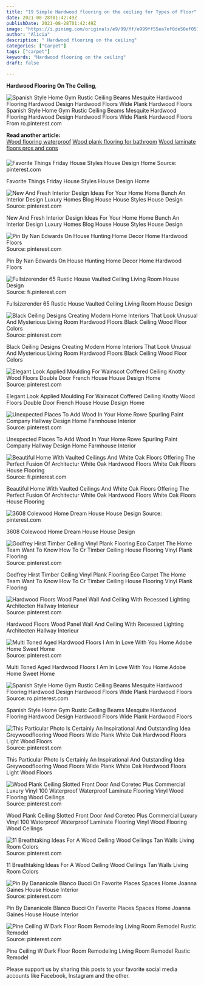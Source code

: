 ```yaml
---
title: "19 Simple Hardwood flooring on the ceiling for Types of Floor"
date: 2021-08-28T01:42:49Z
publishDate: 2021-08-28T01:42:49Z
image: "https://i.pinimg.com/originals/e9/99/ff/e999ff55ea7ef8de50ef0579de9d9c88.jpg"
author: "Alicia"
description: " Hardwood flooring on the ceiling"
categories: ["Carpet"]
tags: ["carpet"]
keywords: "Hardwood flooring on the ceiling"
draft: false

---
```

<!-- Head tag Code -->
**Hardwood Flooring On The Ceiling**, 

![Spanish Style Home Gym Rustic Ceiling Beams Mesquite Hardwood Flooring Hardwood Design Hardwood Floors Wide Plank Hardwood Floors](https://i.pinimg.com/originals/ee/b5/f5/eeb5f5830f61102768cca2c75a44e404.png "Spanish Style Home Gym Rustic Ceiling Beams Mesquite Hardwood Flooring Hardwood Design Hardwood Floors Wide Plank Hardwood Floors")
Spanish Style Home Gym Rustic Ceiling Beams Mesquite Hardwood Flooring Hardwood Design Hardwood Floors Wide Plank Hardwood Floors From ro.pinterest.com

**Read another article:**  
[Wood flooring waterproof](/wood-flooring-waterproof/)
[Wood plank flooring for bathroom](/wood-plank-flooring-for-bathroom/)
[Wood laminate floors pros and cons](/wood-laminate-floors-pros-and-cons/)




### 

 


![Favorite Things Friday House Styles House Design Home](https://i.pinimg.com/originals/f1/76/1e/f1761e84042e017775e1531836d87324.jpg "Favorite Things Friday House Styles House Design Home")
Source: pinterest.com

Favorite Things Friday House Styles House Design Home  

![New And Fresh Interior Design Ideas For Your Home Home Bunch An Interior Design Luxury Homes Blog House House Styles House Design](https://i.pinimg.com/originals/25/11/79/2511792b37d61164726bf5e52aff37ff.jpg "New And Fresh Interior Design Ideas For Your Home Home Bunch An Interior Design Luxury Homes Blog House House Styles House Design")
Source: pinterest.com

New And Fresh Interior Design Ideas For Your Home Home Bunch An Interior Design Luxury Homes Blog House House Styles House Design  

![Pin By Nan Edwards On House Hunting Home Decor Home Hardwood Floors](https://i.pinimg.com/originals/ab/cc/96/abcc969a49b71f3929e263a375345100.jpg "Pin By Nan Edwards On House Hunting Home Decor Home Hardwood Floors")
Source: pinterest.com

Pin By Nan Edwards On House Hunting Home Decor Home Hardwood Floors  

![Fullsizerender 65 Rustic House Vaulted Ceiling Living Room House Design](https://i.pinimg.com/originals/37/23/22/37232293330f9c4106e700bccbcf87d9.jpg "Fullsizerender 65 Rustic House Vaulted Ceiling Living Room House Design")
Source: fi.pinterest.com

Fullsizerender 65 Rustic House Vaulted Ceiling Living Room House Design  

![Black Ceiling Designs Creating Modern Home Interiors That Look Unusual And Mysterious Living Room Hardwood Floors Black Ceiling Wood Floor Colors](https://i.pinimg.com/474x/59/22/93/592293ddf4994650487e4e9cdf4477e3.jpg "Black Ceiling Designs Creating Modern Home Interiors That Look Unusual And Mysterious Living Room Hardwood Floors Black Ceiling Wood Floor Colors")
Source: pinterest.com

Black Ceiling Designs Creating Modern Home Interiors That Look Unusual And Mysterious Living Room Hardwood Floors Black Ceiling Wood Floor Colors  

![Elegant Look Applied Moulding For Wainscot Coffered Ceiling Knotty Wood Floors Double Door French House House Design Home](https://i.pinimg.com/originals/9a/64/01/9a64014692aa651e1c2be13cf3eea2a7.jpg "Elegant Look Applied Moulding For Wainscot Coffered Ceiling Knotty Wood Floors Double Door French House House Design Home")
Source: pinterest.com

Elegant Look Applied Moulding For Wainscot Coffered Ceiling Knotty Wood Floors Double Door French House House Design Home  

![Unexpected Places To Add Wood In Your Home Rowe Spurling Paint Company Hallway Design Home Farmhouse Interior](https://i.pinimg.com/564x/0a/a3/6c/0aa36c7337c93ec39bb8965f62617cfa.jpg "Unexpected Places To Add Wood In Your Home Rowe Spurling Paint Company Hallway Design Home Farmhouse Interior")
Source: pinterest.com

Unexpected Places To Add Wood In Your Home Rowe Spurling Paint Company Hallway Design Home Farmhouse Interior  

![Beautiful Home With Vaulted Ceilings And White Oak Floors Offering The Perfect Fusion Of Architectur White Oak Hardwood Floors White Oak Floors House Flooring](https://i.pinimg.com/originals/77/ab/14/77ab145910b31f11c0b3df399ad03e8f.jpg "Beautiful Home With Vaulted Ceilings And White Oak Floors Offering The Perfect Fusion Of Architectur White Oak Hardwood Floors White Oak Floors House Flooring")
Source: fi.pinterest.com

Beautiful Home With Vaulted Ceilings And White Oak Floors Offering The Perfect Fusion Of Architectur White Oak Hardwood Floors White Oak Floors House Flooring  

![3608 Colewood Home Dream House House Design](https://i.pinimg.com/originals/29/1d/f4/291df4afe9bfa132b30591973c0b1cbc.jpg "3608 Colewood Home Dream House House Design")
Source: pinterest.com

3608 Colewood Home Dream House House Design  

![Godfrey Hirst Timber Ceiling Vinyl Plank Flooring Eco Carpet The Home Team Want To Know How To Cr Timber Ceiling House Flooring Vinyl Plank Flooring](https://i.pinimg.com/originals/df/a9/cb/dfa9cbc712531f74b44d9c677d5ae36b.jpg "Godfrey Hirst Timber Ceiling Vinyl Plank Flooring Eco Carpet The Home Team Want To Know How To Cr Timber Ceiling House Flooring Vinyl Plank Flooring")
Source: pinterest.com

Godfrey Hirst Timber Ceiling Vinyl Plank Flooring Eco Carpet The Home Team Want To Know How To Cr Timber Ceiling House Flooring Vinyl Plank Flooring  

![Hardwood Floors Wood Panel Wall And Ceiling With Recessed Lighting Architecten Hallway Interieur](https://i.pinimg.com/originals/aa/da/21/aada2193c434f98d5e3ea17200fbf796.jpg "Hardwood Floors Wood Panel Wall And Ceiling With Recessed Lighting Architecten Hallway Interieur")
Source: pinterest.com

Hardwood Floors Wood Panel Wall And Ceiling With Recessed Lighting Architecten Hallway Interieur  

![Multi Toned Aged Hardwood Floors I Am In Love With You Home Adobe Home Sweet Home](https://i.pinimg.com/564x/31/f0/34/31f03403dbc69600959c060db59fd77b--design-of-house-floor-design.jpg "Multi Toned Aged Hardwood Floors I Am In Love With You Home Adobe Home Sweet Home")
Source: pinterest.com

Multi Toned Aged Hardwood Floors I Am In Love With You Home Adobe Home Sweet Home  

![Spanish Style Home Gym Rustic Ceiling Beams Mesquite Hardwood Flooring Hardwood Design Hardwood Floors Wide Plank Hardwood Floors](https://i.pinimg.com/originals/ee/b5/f5/eeb5f5830f61102768cca2c75a44e404.png "Spanish Style Home Gym Rustic Ceiling Beams Mesquite Hardwood Flooring Hardwood Design Hardwood Floors Wide Plank Hardwood Floors")
Source: ro.pinterest.com

Spanish Style Home Gym Rustic Ceiling Beams Mesquite Hardwood Flooring Hardwood Design Hardwood Floors Wide Plank Hardwood Floors  

![This Particular Photo Is Certainly An Inspirational And Outstanding Idea Greywoodflooring Wood Floors Wide Plank White Oak Hardwood Floors Light Wood Floors](https://i.pinimg.com/736x/ca/b6/d8/cab6d83c33d8f2aa4c38a68c66e63a85.jpg "This Particular Photo Is Certainly An Inspirational And Outstanding Idea Greywoodflooring Wood Floors Wide Plank White Oak Hardwood Floors Light Wood Floors")
Source: pinterest.com

This Particular Photo Is Certainly An Inspirational And Outstanding Idea Greywoodflooring Wood Floors Wide Plank White Oak Hardwood Floors Light Wood Floors  

![Wood Plank Ceiling Slotted Front Door And Coretec Plus Commercial Luxury Vinyl 100 Waterproof Waterproof Laminate Flooring Vinyl Wood Flooring Wood Ceilings](https://i.pinimg.com/originals/1e/71/0c/1e710c663b770f6adebb3d95ad73c4e7.jpg "Wood Plank Ceiling Slotted Front Door And Coretec Plus Commercial Luxury Vinyl 100 Waterproof Waterproof Laminate Flooring Vinyl Wood Flooring Wood Ceilings")
Source: pinterest.com

Wood Plank Ceiling Slotted Front Door And Coretec Plus Commercial Luxury Vinyl 100 Waterproof Waterproof Laminate Flooring Vinyl Wood Flooring Wood Ceilings  

![11 Breathtaking Ideas For A Wood Ceiling Wood Ceilings Tan Walls Living Room Colors](https://i.pinimg.com/736x/27/26/7a/27267a86189eac19dfce47a68b38c066.jpg "11 Breathtaking Ideas For A Wood Ceiling Wood Ceilings Tan Walls Living Room Colors")
Source: pinterest.com

11 Breathtaking Ideas For A Wood Ceiling Wood Ceilings Tan Walls Living Room Colors  

![Pin By Dananicole Blanco Bucci On Favorite Places Spaces Home Joanna Gaines House House Interior](https://i.pinimg.com/564x/ab/95/60/ab9560f281bb1ae8a42d81164d74e700--ceiling-beams-beamed-ceilings.jpg "Pin By Dananicole Blanco Bucci On Favorite Places Spaces Home Joanna Gaines House House Interior")
Source: pinterest.com

Pin By Dananicole Blanco Bucci On Favorite Places Spaces Home Joanna Gaines House House Interior  

![Pine Ceiling W Dark Floor Room Remodeling Living Room Remodel Rustic Remodel](https://i.pinimg.com/originals/e9/99/ff/e999ff55ea7ef8de50ef0579de9d9c88.jpg "Pine Ceiling W Dark Floor Room Remodeling Living Room Remodel Rustic Remodel")
Source: pinterest.com

Pine Ceiling W Dark Floor Room Remodeling Living Room Remodel Rustic Remodel  

Please support us by sharing this posts to your favorite social media accounts like Facebook, Instagram and the other.

